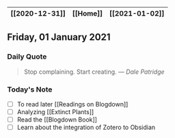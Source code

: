 | [[2020-12-31]] | [[Home]] | [[2021-01-02]] |
| :------------: | :------: | :------------: |

## Friday, 01 January 2021

### Daily Quote
> Stop complaining. Start creating.
> &mdash; <cite>Dale Patridge</cite>

### Today's Note

- [ ] To read later [[Readings on Blogdown]]
- [ ] Analyzing [[Extinct Plants]]
- [ ] Read the [[Blogdown Book]]
- [ ] Learn about the integration of Zotero to Obsidian